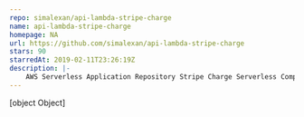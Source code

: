 ```yaml
---
repo: simalexan/api-lambda-stripe-charge
name: api-lambda-stripe-charge
homepage: NA
url: https://github.com/simalexan/api-lambda-stripe-charge
stars: 90
starredAt: 2019-02-11T23:26:19Z
description: |-
    AWS Serverless Application Repository Stripe Charge Serverless Component
---
```


[object Object]
